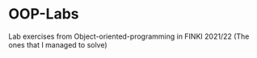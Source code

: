 # OOP-Labs
Lab exercises from Object-oriented-programming in FINKI 2021/22
(The ones that I managed to solve)
